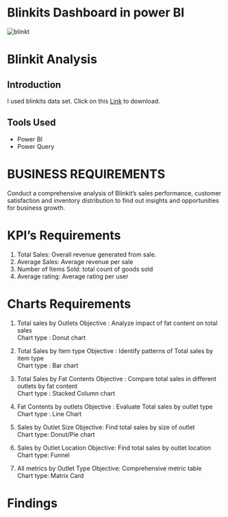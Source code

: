 # Blinkits Dashboard in power BI
![blinkt](https://github.com/user-attachments/assets/a20d4a40-93f5-4128-9b28-7a51d1b2a217)

# Blinkit Analysis

## Introduction
I used blinkits data set. Click on this <a href="https://github.com/allan-pg/Blinkits-Dashboard-in-power-BI/blob/main/BlinkIT%20Grocery%20Data.xlsx">Link</a> to download.

## Tools Used
- Power BI
- Power Query

# BUSINESS REQUIREMENTS
Conduct a comprehensive analysis of Blinkit’s sales performance, customer satisfaction and inventory distribution to find out insights   and opportunities for business growth.

# KPI’s Requirements
1.	Total Sales: Overall revenue generated from sale.
2.	Average Sales: Average revenue per sale
3.	Number of Items Sold: total count of goods sold 
4.	Average rating: Average rating per user

# Charts Requirements
1.	Total sales by Outlets
  Objective : Analyze impact of fat content on total sales  
  Chart type : Donut chart

2.	Total Sales by Item type
Objective : Identify patterns of Total sales by item type  
Chart type : Bar chart

3.	Total Sales by Fat Contents
   Objective : Compare total sales in different outlets by fat content  
   Chart type : Stacked Column chart

4.	Fat Contents by outlets
   Objective : Evaluate Total sales by outlet type  
   Chart type : Line Chart 

5.	Sales by Outlet Size
  Objective: Find total sales by size of outlet  
  Chart type: Donut/Pie chart

6.	Sales by Outlet Location
  Objective: Find total sales by outlet location  
  Chart type: Funnel

7.	All metrics by Outlet Type
  Objective: Comprehensive metric table  
  Chart type: Matrix Card

# Findings  
 
